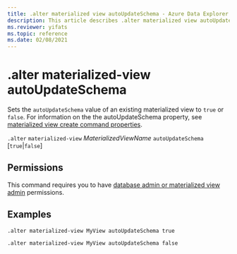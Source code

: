 ```yaml
---
title: .alter materialized view autoUpdateSchema - Azure Data Explorer
description: This article describes .alter materialized view autoUpdateSchema in Azure Data Explorer.
ms.reviewer: yifats
ms.topic: reference
ms.date: 02/08/2021
---
```


# .alter materialized-view autoUpdateSchema

Sets the `autoUpdateSchema` value of an existing materialized view to `true` or `false`. For information on the the autoUpdateSchema property, see [materialized view create command properties](materialized-view-create.md#properties).

`.alter` `materialized-view` *MaterializedViewName* `autoUpdateSchema` [`true`|`false`]

## Permissions

This command requires you to have [database admin or materialized view admin](../access-control/role-based-access-control.md) permissions.

## Examples

```kusto
.alter materialized-view MyView autoUpdateSchema true

.alter materialized-view MyView autoUpdateSchema false
```
